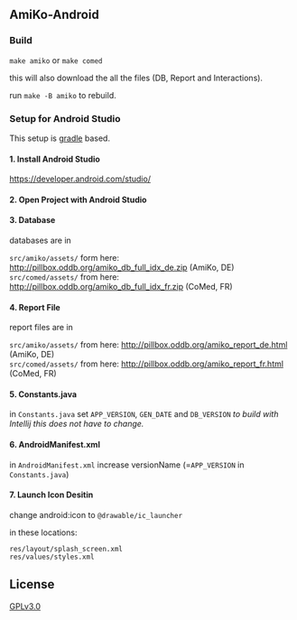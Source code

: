 ## AmiKo-Android

### Build

`make amiko` or `make comed`

this will also download the all the files (DB, Report and Interactions).

run `make -B amiko` to rebuild.

### Setup for Android Studio
This setup is [gradle](https://docs.gradle.org/current/userguide/gradle_wrapper.html) based.

#### 1. Install Android Studio
https://developer.android.com/studio/

#### 2. Open Project with Android Studio

#### 3. Database
databases are in

`src/amiko/assets/` form here: http://pillbox.oddb.org/amiko_db_full_idx_de.zip (AmiKo, DE)  
`src/comed/assets/` from here: http://pillbox.oddb.org/amiko_db_full_idx_fr.zip (CoMed, FR)

#### 4. Report File
report files are in

`src/amiko/assets/` from here: http://pillbox.oddb.org/amiko_report_de.html (AmiKo, DE)  
`src/comed/assets/` from here: http://pillbox.oddb.org/amiko_report_fr.html (CoMed, FR)

#### 5. Constants.java
in `Constants.java` set `APP_VERSION`, `GEN_DATE` and `DB_VERSION`
_to build with Intellij this does not have to change._

#### 6. AndroidManifest.xml
in `AndroidManifest.xml` increase versionName (=`APP_VERSION` in `Constants.java`)

#### 7. Launch Icon Desitin
change android:icon to `@drawable/ic_launcher`

in these locations:
```
res/layout/splash_screen.xml
res/values/styles.xml
```
## License
[GPLv3.0](https://github.com/zdavatz/AmiKo-Android/blob/master/LICENSE.txt)
